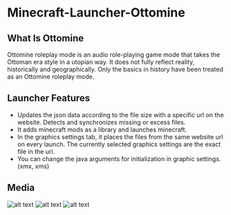 # Minecraft-Launcher-Ottomine

## What Is Ottomine

Ottomine roleplay mode is an audio role-playing game mode that takes the Ottoman era style in a utopian way. It does not fully reflect reality, historically and geographically. Only the basics in history have been treated as an Ottomine roleplay mode.

## Launcher Features

- Updates the json data according to the file size with a specific url on the website. Detects and synchronizes missing or excess files.
- It adds minecraft mods as a library and launches minecraft.
- In the graphics settings tab, it places the files from the same website url on every launch. The currently selected graphics settings are the exact file in the url.
- You can change the java arguments for initialization in graphic settings. (xmx, xms)

## Media



![alt text](https://i.resmim.net/i/Ekran-Resmi-2021-05-03-01.48.16.png)
![alt text](https://i.resmim.net/i/Ekran-Resmi-2021-05-03-01.48.24.png)
![alt text](https://i.resmim.net/i/Ekran-Resmi-2021-05-03-01.47.55.png)
